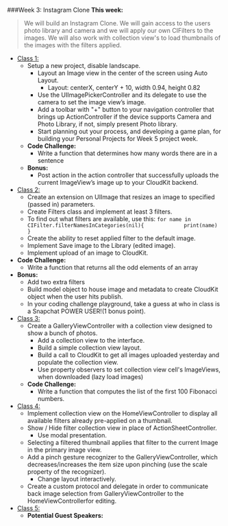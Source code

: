###Week 3: Instagram Clone
**This week:**
>We will build an Instagram Clone. We will gain access to the users photo library and camera and we will
apply our own CIFilters to the images. We will also work with collection view's to load thumbnails
of the images with the filters applied.

  * [Class 1:](class-1/)
  	* Setup a new project, disable landscape.
	  * Layout an Image view in the center of the screen using Auto Layout.
		* Layout: centerX, centerY + 10, width 0.94, height 0.82
	  * Use the UIImagePickerController and its delegate to use the camera to set the image view’s image.
	  * Add a toolbar with "+" button to your navigation controller that brings up ActionController if the device supports Camera and Photo Library, if not, simply present Photo library.
	  * Start planning out your process, and developing a game plan, for building your Personal Projects for Week 5 project week.
	* **Code Challenge:**
		* Write a function that determines how many words there are in a sentence
	* **Bonus:**
		* Post action in the action controller that successfully uploads the current ImageView’s image up to your CloudKit backend.
  * [Class 2:](class-2/)
    * Create an extension on UIImage that resizes an image to specified (passed in) parameters.
    * Create Filters class and implement at least 3 filters.
    * To find out what filters are available, use this:
  	`for name in CIFilter.filterNamesInCategories(nil){            
  	print(name)
  	}`
    * Create the ability to reset applied filter to the default image.
    * Implement Save image to the Library (edited image).
    * Implement upload of an image to CloudKit.
  * **Code Challenge:**
    * Write a function that returns all the odd elements of an array
  * **Bonus:**
    * Add two extra filters
    * Build model object to house image and metadata to create CloudKit object when the user hits publish.
    * In your coding challenge playground, take a guess at who in class is a Snapchat POWER USER!(1 bonus point).
  * [Class 3:](class-3/)
  	* Create a GalleryViewController with a collection view designed to show a bunch of photos.
	  * Add a collection view to the interface.
	  * Build a simple collection view layout.
	  * Build a call to CloudKit to get all images uploaded yesterday and populate the collection view.
	  * Use property observers to set collection view cell's ImageViews, when downloaded (lazy load images)
	* **Code Challenge:**
		* Write a function that computes the list of the first 100 Fibonacci numbers.
  * [Class 4:](class-4/)
 	  * Implement collection view on the HomeViewController to display all available filters already pre-applied on a thumbnail.
	  * Show / Hide filter collection view in place of ActionSheetController.
		* Use modal presentation.
	  * Selecting a filtered thumbnail applies that filter to the current Image in the primary image view.
	  * Add a pinch gesture recognizer to the GalleryViewController, which decreases/increases the item size upon pinching (use the scale property of the recognizer).
		* Change layout interactively.
	  * Create a custom protocol and delegate in order to communicate back image selection from GalleryViewController to the HomeViewControllerfor editing.
  * [Class 5:](class-5/)
  	* **Potential Guest Speakers:**
